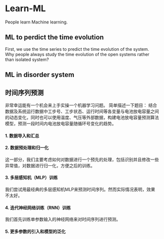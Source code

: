 # Learn-ML
People learn Machine learning. 

## ML to perdict the time evolution
First, we use the time series to predict the time evolution of the system.
Why people always study the time evolution of the open systems rather than isolated system?

## ML in disorder system

## 时间序列预测

非常幸运能有一个机会来上手实操一个机器学习问题。
简单描述一下题目： 结合数据及系统运行数据中工步号、工步状态、运行时间等各变量与电池放电容量之间的动态变化，同时也可以使用温度、气压等外部数据，构建电池放电容量预测算法模型，预测一段时间内电池放电容量随循环号变化的趋势。

#### 1. 数据导入和汇总
#### 2. 数据预处理和归一化
这一部分，我们主要考虑如何对数据进行一个预先的处理，包括识别并且修改一些异常值，对数据进行归一化，方便之后的训练。
#### 3. 多层感知机（MLP）训练
我们尝试用最经典的多层感知机MLP来预测时间序列。然而实际情况表明，效果不太好。
#### 4. 迭代神经网络训练（RNN）训练
我们首先训练单参数输入的神经网络来对时间序列进行预测。
#### 5. 更多参数的引入和模型的泛化
